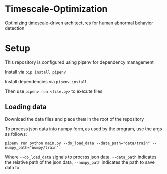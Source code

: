 # Timescale-Optimization
Optimizing timescale-driven architectures for human abnormal behavior detection

# Setup
This repository is configured using pipenv for dependency management

Install via `pip install pipenv`

Install dependencies via `pipenv install`

Then use `pipenv run <file.py>` to execute files

## Loading data
Download the data files and place them in the root of the repository

To process json data into numpy form, as used by the program, use the args as follows:

`pipenv run python main.py --do_load_data --data_path="data/train" --numpy_path="numpy/train"`

Where `--do_load_data` signals to process json data, `--data_path` indicates the relative path of the json data, `--numpy_path` indicates the path to save data to